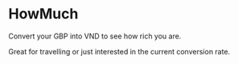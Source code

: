 # HowMuch
Convert your GBP into VND to see how rich you are.

Great for travelling or just interested in the current conversion rate.
